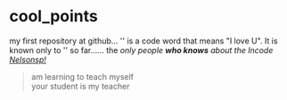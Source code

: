 # cool_points
my first repository at github...
'<cool points>' is a code word that means "I love U". It is known only to '<two people>' so far......
the _only people **who knows** about the lncode_
*[Nelsonsp!](http://nelsonsp.com)*
>am learning to teach myself  
>your student is my teacher
